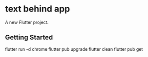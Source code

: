 # text behind app

A new Flutter project.

## Getting Started


flutter run -d chrome
flutter pub upgrade
flutter clean
flutter pub get


